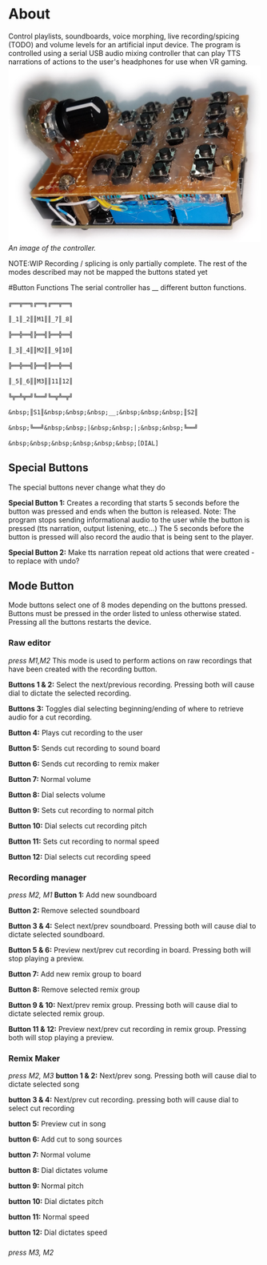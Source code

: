 # About
Control playlists, soundboards, voice morphing, live recording/spicing (TODO) and volume levels for an artificial input device. The program is controlled using a serial USB audio mixing controller that can play TTS narrations of actions to the user's headphones for use when VR gaming.
![alt text](https://github.com/TrevorBivi/MicTools/raw/master/images/audio_mixer.jpg)
*An image of the controller.*


NOTE:WIP Recording / splicing is only partially complete. The rest of the modes described may not be mapped the buttons stated yet

#Button Functions
The serial controller has __ different button functions.

`╔══╦══╗╔══╗╔══╦══╗`

`║_1║_2║║M1║║_7║_8║`

`╠══╬══╣╠══╣╠══╬══╣`

`║_3║_4║║M2║║_9║10║`

`╠══╬══╣╠══╣╠══╬══╣`

`║_5║_6║║M3║║11║12║`

`╚╦═╩╦═╝╚══╝╚═╦╩═╦╝`

`&nbsp;║S1║&nbsp;&nbsp;&nbsp;__;&nbsp;&nbsp;&nbsp;║S2║`

`&nbsp;╚══╝&nbsp;&nbsp;|&nbsp;&nbsp;|;&nbsp;&nbsp;╚══╝`
 
`&nbsp;&nbsp;&nbsp;&nbsp;&nbsp;&nbsp;[DIAL]`

## Special Buttons
The special buttons never change what they do

**Special Button 1:** Creates a recording that starts 5 seconds before the button was pressed and ends when the button is released. Note: The program stops sending informational audio to the user while the button is pressed (tts narration, output listening, etc...) The 5 seconds before the button is pressed will also record the audio that is being sent to the player.

**Special Button 2:** Make tts narration repeat old actions that were created - to replace with undo?

## Mode Button
Mode buttons select one of 8 modes depending on the buttons pressed. Buttons must be pressed in the order listed to unless otherwise stated. Pressing all the buttons restarts the device.

### Raw editor
_press M1,M2_
This mode is used to perform actions on raw recordings that have been created with the recording button.

**Buttons 1 & 2:** Select the next/previous recording. Pressing both will cause dial to dictate the selected recording.

**Buttons 3:** Toggles dial selecting beginning/ending of where to retrieve audio for a cut recording.

**Button 4:** Plays cut recording to the user

**Button 5:** Sends cut recording to sound board

**Button 6:** Sends cut recording to remix maker

**Button 7:** Normal volume

**Button 8:** Dial selects volume

**Button 9:** Sets cut recording to normal pitch

**Button 10:** Dial selects cut recording pitch

**Button 11:** Sets cut recording to normal speed

**Button 12:** Dial selects cut recording speed

### Recording manager
_press M2, M1_
**Button 1:** Add new soundboard

**Button 2:** Remove selected soundboard

**Button 3 & 4:** Select next/prev soundboard. Pressing both will cause dial to dictate selected soundboard.

**Button 5 & 6:** Preview next/prev cut recording in board. Pressing both will stop playing a preview.

**Button 7:** Add new remix group to board

**Button 8:** Remove selected remix group

**Button 9 & 10:** Next/prev remix group. Pressing both will cause dial to dictate selected remix group.

**Button 11 & 12:** Preview next/prev cut recording in remix group. Pressing both will stop playing a preview.

### Remix Maker
_press M2, M3_
**button 1 & 2:** Next/prev song. Pressing both will cause dial to dictate selected song

**button 3 & 4:** Next/prev cut recording. pressing both will cause dial to select cut recording

**button 5:** Preview cut in song

**button 6:** Add cut to song sources

**button 7:** Normal volume

**button 8:** Dial dictates volume

**button 9:** Normal pitch

**button 10:** Dial dictates pitch

**button 11:** Normal speed

**button 12:** Dial dictates speed

### 
_press M3, M2_
